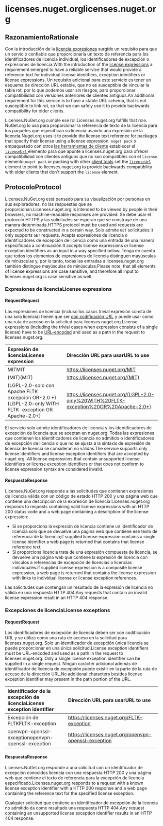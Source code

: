 # <a name="licensesnugetorg"></a><span data-ttu-id="3c1a2-101">licenses.nuget.org</span><span class="sxs-lookup"><span data-stu-id="3c1a2-101">licenses.nuget.org</span></span>

## <a name="rationale"></a><span data-ttu-id="3c1a2-102">Razonamiento</span><span class="sxs-lookup"><span data-stu-id="3c1a2-102">Rationale</span></span>

<span data-ttu-id="3c1a2-103">Con la introducción de la [licencia expresiones](nuspec.md#license) surgido un requisito para que un servicio confiable que proporcionaría un texto de referencia para los identificadores de licencia individual, los identificadores de excepción o expresiones de licencia.</span><span class="sxs-lookup"><span data-stu-id="3c1a2-103">With the introduction of the [license expressions](nuspec.md#license) a requirement emerged to have a reliable service that would provide a reference text for individual license identifiers, exception identifiers or license expressions.</span></span>
<span data-ttu-id="3c1a2-104">Un requisito adicional para este servicio es tener un esquema de dirección URL estable, que no es susceptible de vincular la tabla rot, por lo que podemos usar sin riesgos, para proporcionar compatibilidad con versiones anteriores de clientes antiguos.</span><span class="sxs-lookup"><span data-stu-id="3c1a2-104">An additional requirement for this service is to have a stable URL schema, that is not susceptible to link rot, so that we can safely use it to provide backwards compatibility for older clients.</span></span>

<span data-ttu-id="3c1a2-105">Licenses.NuGet.org cumple ese rol.</span><span class="sxs-lookup"><span data-stu-id="3c1a2-105">Licenses.nuget.org fulfills that role.</span></span> <span data-ttu-id="3c1a2-106">NuGet.org lo usa para proporcionar la referencia de texto de la licencia para los paquetes que especifican su licencia usando una expresión de la licencia.</span><span class="sxs-lookup"><span data-stu-id="3c1a2-106">Nuget.org uses it to provide the license text reference for packages that specify their license using a license expression.</span></span> <span data-ttu-id="3c1a2-107">`nuget pack` o empaquetado con otros [las herramientas de cliente](https://docs.microsoft.com/en-us/nuget/install-nuget-client-tools) establecer el [ `licenseUrl` ](nuspec.md#licenseurl) elemento para que apunte a licenses.nuget.org para ofrecer compatibilidad con clientes antiguos que no son compatibles con el `license` elemento.</span><span class="sxs-lookup"><span data-stu-id="3c1a2-107">`nuget pack` or packing with other [client tools](https://docs.microsoft.com/en-us/nuget/install-nuget-client-tools) set the [`licenseUrl`](nuspec.md#licenseurl) element to point to licenses.nuget.org to provide backwards compatibility with older clients that don't support the `license` element.</span></span>

## <a name="protocol"></a><span data-ttu-id="3c1a2-108">Protocolo</span><span class="sxs-lookup"><span data-stu-id="3c1a2-108">Protocol</span></span>

<span data-ttu-id="3c1a2-109">Licenses.NuGet.org está pensado para su visualización por personas en sus exploradores, no las respuestas que se proporcionan.</span><span class="sxs-lookup"><span data-stu-id="3c1a2-109">Licenses.nuget.org is intended to be viewed by people in their browsers, no machine-readable responses are provided.</span></span>
<span data-ttu-id="3c1a2-110">Se debe usar el protocolo HTTPS y las solicitudes se esperan que se construye de una manera determinada.</span><span class="sxs-lookup"><span data-stu-id="3c1a2-110">HTTPS protocol must be used and requests are expected to be constructed in a certain way.</span></span> <span data-ttu-id="3c1a2-111">Solo admite `GET` solicitudes.</span><span class="sxs-lookup"><span data-stu-id="3c1a2-111">It only supports `GET` requests.</span></span>
<span data-ttu-id="3c1a2-112">Acepta expresiones de licencia o identificadores de excepción de licencia como una entrada de una manera especificada a continuación.</span><span class="sxs-lookup"><span data-stu-id="3c1a2-112">It accepts license expressions or license exception identifiers as an input in a way specified below.</span></span> <span data-ttu-id="3c1a2-113">Tenga en cuenta que todos los elementos de expresiones de licencia distinguen mayúsculas de minúsculas y, por lo tanto, todas las entradas a licenses.nuget.org también distingue mayúsculas de minúsculas.</span><span class="sxs-lookup"><span data-stu-id="3c1a2-113">Please note, that all elements of license expressions are case sensitive, and therefore all input to licenses.nuget.org is case sensitive as well.</span></span>

### <a name="license-expressions"></a><span data-ttu-id="3c1a2-114">Expresiones de licencia</span><span class="sxs-lookup"><span data-stu-id="3c1a2-114">License expressions</span></span>

#### <a name="request"></a><span data-ttu-id="3c1a2-115">Request</span><span class="sxs-lookup"><span data-stu-id="3c1a2-115">Request</span></span>

<span data-ttu-id="3c1a2-116">Las expresiones de licencia (incluso los casos trivial expresión consta de una sola licencia) tienen que ser [con codificación URL](https://tools.ietf.org/html/rfc3986#section-2.1) y puede usar como una ruta de acceso en la solicitud para licenses.nuget.org.</span><span class="sxs-lookup"><span data-stu-id="3c1a2-116">License expressions (including the trivial cases when expression consists of a single license) have to be [URL-encoded](https://tools.ietf.org/html/rfc3986#section-2.1) and used as a path in the request to licenses.nuget.org.</span></span>

| <span data-ttu-id="3c1a2-117">Expresión de licencia</span><span class="sxs-lookup"><span data-stu-id="3c1a2-117">License expression</span></span> | <span data-ttu-id="3c1a2-118">Dirección URL para usar</span><span class="sxs-lookup"><span data-stu-id="3c1a2-118">URL to use</span></span> |
|:---|:---|
<span data-ttu-id="3c1a2-119">MIT</span><span class="sxs-lookup"><span data-stu-id="3c1a2-119">MIT</span></span>                                                | https://licenses.nuget.org/MIT
<span data-ttu-id="3c1a2-120">(MIT)</span><span class="sxs-lookup"><span data-stu-id="3c1a2-120">(MIT)</span></span>                                              | https://licenses.nuget.org/(MIT)
<span data-ttu-id="3c1a2-121">(LGPL-2.0-solo con Apache FLTK excepción OR-2.0 +)</span><span class="sxs-lookup"><span data-stu-id="3c1a2-121">(LGPL-2.0-only WITH FLTK-exception OR Apache-2.0+)</span></span> | https://licenses.nuget.org/(LGPL-2.0-only%20WITH%20FLTK-exception%20OR%20Apache-2.0+)

<span data-ttu-id="3c1a2-122">El servicio solo admite identificadores de licencia y los identificadores de excepción de licencia que se aceptan en nuget.org. Todas las expresiones que contienen los identificadores de licencia no admitido o identificadores de excepción de licencia o que no se ajusta a la sintaxis de expresión de licencia de licencia se consideran no válidas.</span><span class="sxs-lookup"><span data-stu-id="3c1a2-122">The service supports only license identifiers and license exception identifiers that are accepted by nuget.org. All license expressions that contain unsupported license identifiers or license exception identifiers or that does not conform to license expression syntax are considered invalid.</span></span>

#### <a name="response"></a><span data-ttu-id="3c1a2-123">Respuesta</span><span class="sxs-lookup"><span data-stu-id="3c1a2-123">Response</span></span>

<span data-ttu-id="3c1a2-124">Licenses.NuGet.org responde a las solicitudes que contienen expresiones de licencia válida con un código de estado HTTP 200 y una página web que contiene una descripción de la expresión de licencia:</span><span class="sxs-lookup"><span data-stu-id="3c1a2-124">Licenses.nuget.org responds to requests containing valid license expressions with an HTTP 200 status code and a web page containing a description of the license expression:</span></span>
* <span data-ttu-id="3c1a2-125">Si se proporciona la expresión de licencia contiene un identificador de licencia solo que se devuelve una página web que contiene ese texto de referencia de la licencia;</span><span class="sxs-lookup"><span data-stu-id="3c1a2-125">if supplied license expression contains a single license identifier a web page is returned that contains that license reference text;</span></span>
* <span data-ttu-id="3c1a2-126">Si proporciona licencia trata de una expresión compuesta de licencia, se devuelve una página web que contiene la expresión de licencia con vínculos a referencias de excepción de licencias o licencias individuales.</span><span class="sxs-lookup"><span data-stu-id="3c1a2-126">if supplied license expression is a composite license expression, a web page is returned that contains the license expression with links to individual license or license exception references.</span></span>

<span data-ttu-id="3c1a2-127">Las solicitudes que contengan un resultado de la expresión de licencia no válida en una respuesta HTTP 404.</span><span class="sxs-lookup"><span data-stu-id="3c1a2-127">Any requests that contain an invalid license expression result in an HTTP 404 response.</span></span>

### <a name="license-exceptions"></a><span data-ttu-id="3c1a2-128">Excepciones de licencia</span><span class="sxs-lookup"><span data-stu-id="3c1a2-128">License exceptions</span></span>

#### <a name="request"></a><span data-ttu-id="3c1a2-129">Request</span><span class="sxs-lookup"><span data-stu-id="3c1a2-129">Request</span></span>

<span data-ttu-id="3c1a2-130">Los identificadores de excepción de licencia deben ser con codificación URL y se utiliza como una ruta de acceso en la solicitud para licenses.nuget.org. Solo un identificador de excepción única licencia se puede proporcionar en una única solicitud.</span><span class="sxs-lookup"><span data-stu-id="3c1a2-130">License exception identifiers must be URL-encoded and used as a path in the request to licenses.nuget.org. Only a single license exception identifier can be supplied in a single request.</span></span> <span data-ttu-id="3c1a2-131">Ningún carácter adicional además de identificador de licencia de excepción puede existir en la parte de la ruta de acceso de la dirección URL.</span><span class="sxs-lookup"><span data-stu-id="3c1a2-131">No additional characters besides license exception identifier may present in the path portion of the URL.</span></span>

| <span data-ttu-id="3c1a2-132">Identificador de la excepción de licencia</span><span class="sxs-lookup"><span data-stu-id="3c1a2-132">License exception identifier</span></span> | <span data-ttu-id="3c1a2-133">Dirección URL para usar</span><span class="sxs-lookup"><span data-stu-id="3c1a2-133">URL to use</span></span> |
|:---|:---|
<span data-ttu-id="3c1a2-134">Excepción de FLTK</span><span class="sxs-lookup"><span data-stu-id="3c1a2-134">FLTK-exception</span></span>            | https://licenses.nuget.org/FLTK-exception
<span data-ttu-id="3c1a2-135">openvpn-openssl-exception</span><span class="sxs-lookup"><span data-stu-id="3c1a2-135">openvpn-openssl-exception</span></span> | https://licenses.nuget.org/openvpn-openssl-exception

#### <a name="response"></a><span data-ttu-id="3c1a2-136">Respuesta</span><span class="sxs-lookup"><span data-stu-id="3c1a2-136">Response</span></span>

<span data-ttu-id="3c1a2-137">Licenses.NuGet.org responde a una solicitud con un identificador de excepción conocidos licencia con una respuesta HTTP 200 y una página web que contiene el texto de referencia para la excepción de licencia especificado.</span><span class="sxs-lookup"><span data-stu-id="3c1a2-137">Licenses.nuget.org responds to a request with a known license exception identifier with a HTTP 200 response and a web page containing the reference text for the specified license exception.</span></span>

<span data-ttu-id="3c1a2-138">Cualquier solicitud que contiene un identificador de excepción de la licencia no admitido da como resultado una respuesta HTTP 404.</span><span class="sxs-lookup"><span data-stu-id="3c1a2-138">Any request containing an unsupported license exception identifier results in an HTTP 404 response.</span></span>